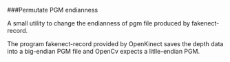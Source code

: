 ###Permutate PGM endianness

A small utility to change the endianness of pgm file produced by fakenect-record.

The program fakenect-record provided by OpenKinect saves the depth data into a big-endian PGM file and OpenCv expects a litlle-endian PGM.
